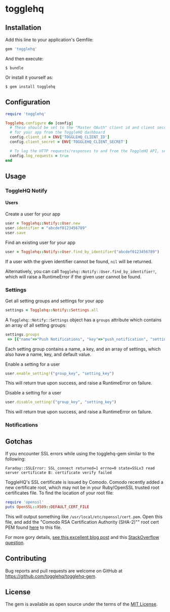 # togglehq

## Installation

Add this line to your application's Gemfile:

```ruby
gem 'togglehq'
```

And then execute:

    $ bundle

Or install it yourself as:

    $ gem install togglehq

## Configuration

```ruby
require 'togglehq'

Togglehq.configure do |config|
  # These should be set to the "Master OAuth" client id and client secret
  # for your app from the ToggleHQ dashboard
  config.client_id = ENV['TOGGLEHQ_CLIENT_ID']
  config.client_secret = ENV['TOGGLEHQ_CLIENT_SECRET']

  # To log the HTTP requests/responses to and from the ToggleHQ API, set log_requests to true (defaults to false)
  config.log_requests = true
end
```

## Usage

### ToggleHQ Notify

#### Users

Create a user for your app

```ruby
user = Togglehq::Notify::User.new
user.identifier = "abcdef0123456789"
user.save
```

Find an existing user for your app
```ruby
user = Togglehq::Notify::User.find_by_identifier("abcdef0123456789")
```

If a user with the given identifier cannot be found, `nil` will be returned.

Alternatively, you can call `Togglehq::Notify::User.find_by_identifier!`, which will raise a RuntimeError if the given user cannot be found.


### Settings

Get all setting groups and settings for your app
```ruby
settings = Togglehq::Notify::Settings.all
```

A `Togglehq::Notify::Settings` object has a `groups` attribute which contains an array of all setting groups:
```ruby
settings.groups
 => [{"name"=>"Push Notifications", "key"=>"push_notification", "settings"=>[{"name"=>"Friend Request", "key"=>"friend_request", "default"=>true}]}] 
```

Each setting group contains a name, a key, and an array of settings, which also have a name, key, and default value.

Enable a setting for a user
```ruby
user.enable_setting!("group_key", "setting_key")
```
This will return true upon success, and raise a RuntimeError on failure.

Disable a setting for a user
```ruby
user.disable_setting!("group_key", "setting_key")
```
This will return true upon success, and raise a RuntimeError on failure.

### Notifications


## Gotchas

If you encounter SSL errors while using the togglehq-gem similar to the following:

```
Faraday::SSLError: SSL_connect returned=1 errno=0 state=SSLv3 read server certificate B: certificate verify failed
```

ToggleHQ's SSL certificate is issued by Comodo. Comodo recently added a new certificate root, which may not be in your Ruby/OpenSSL trusted root certificates file. To find the location of your root file:

```ruby
require 'openssl'
puts OpenSSL::X509::DEFAULT_CERT_FILE
```

This will output something like `/usr/local/etc/openssl/cert.pem`. Open this file, and add the "Comodo RSA Certification Authority (SHA-2)"" root cert PEM found [here](https://support.comodo.com/index.php?/Default/Knowledgebase/Article/View/969/108/root-comodo-rsa-certification-authority-sha-2) to this file.

For more gory details, [see this excellent blog post](http://mislav.net/2013/07/ruby-openssl/) and this [StackOverflow question](http://stackoverflow.com/questions/36966650/ruby-nethttp-responds-with-opensslsslsslerror-certificate-verify-failed).


## Contributing

Bug reports and pull requests are welcome on GitHub at https://github.com/togglehq/togglehq-gem.


## License

The gem is available as open source under the terms of the [MIT License](http://opensource.org/licenses/MIT).

